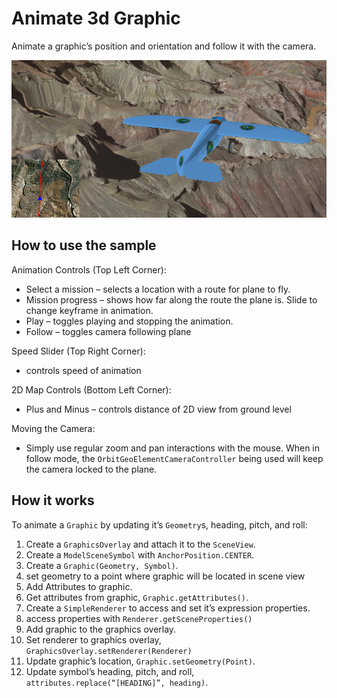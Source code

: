 # Animate 3d Graphic

Animate a graphic’s position and orientation and follow it with the
camera.

![](Animate3dGraphic.png)

## How to use the sample

Animation Controls (Top Left Corner):

  - Select a mission – selects a location with a route for plane to fly.
  - Mission progress – shows how far along the route the plane is. Slide
    to change keyframe in animation.
  - Play – toggles playing and stopping the animation.
  - Follow – toggles camera following plane

Speed Slider (Top Right Corner):

  - controls speed of animation

2D Map Controls (Bottom Left Corner):

  - Plus and Minus – controls distance of 2D view from ground level

Moving the Camera:

  - Simply use regular zoom and pan interactions with the mouse. When in
    follow mode, the `OrbitGeoElementCameraController` being used will
    keep the camera locked to the plane.

## How it works

To animate a `Graphic` by updating it’s `Geometry`s, heading, pitch, and
roll:

1.  Create a `GraphicsOverlay` and attach it to the `SceneView`.
2.  Create a `ModelSceneSymbol` with `AnchorPosition.CENTER`.
3.  Create a `Graphic(Geometry, Symbol)`.
4.  set geometry to a point where graphic will be located in scene view
5.  Add Attributes to graphic.
6.  Get attributes from graphic, `Graphic.getAttributes()`.
7.  Create a `SimpleRenderer` to access and set it’s expression
    properties.
8.  access properties with `Renderer.getSceneProperties()`
9.  Add graphic to the graphics overlay.
10. Set renderer to graphics overlay,
    `GraphicsOverlay.setRenderer(Renderer)`
11. Update graphic’s location, `Graphic.setGeometry(Point)`.
12. Update symbol’s heading, pitch, and roll,
    `attributes.replace(“[HEADING]”, heading)`.
